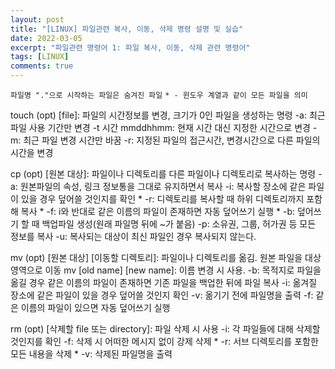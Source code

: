 ```yaml
---
layout: post
title: "[LINUX] 파일관련 복사, 이동, 삭제 명령 설명 및 실습"
date: 2022-03-05
excerpt: "파일관련 명령어 1: 파일 복사, 이동, 삭제 관련 명령어"
tags: [LINUX]
comments: true
---
```


`파일명 "."으로 시작하는 파일은 숨겨진 파일`
`* - 윈도우 계열과 같이 모든 파일을 의미`

touch (opt) [file]: 파일의 시간정보를 변경, 크기가 0인 파일을 생성하는 명령
-a: 최근 파일 사용 기간만 변경
-t 시간 mmddhhmm: 현재 시간 대신 지정한 시간으로 변경
-m: 최근 파일 변경 시간만 바꿈
-r: 지정된 파일의 접근시간, 변경시간으로 다른 파일의 시간을 변경

cp (opt) [원본 대상]: 파일이나 디렉토리를 다른 파일이나 디렉토리로 복사하는 명령
-a: 원본파일의 속성, 링크 정보통을 그대로 유지하면서 복사
-i: 복사할 장소에 같은 파일이 있을 경우 덮어쓸 것인지를 확인 *
-r: 디렉토리를 복사할 때 하위 디렉토리까지 포함해 복사 *
-f: i와 반대로 같은 이름의 파일이 존재하면 자동 덮어쓰기 실행 *
-b: 덮어쓰기 할 때 백업파일 생성(원래 파일명 뒤에 ~가 붙음)
-p: 소유권, 그룹, 허가권 등 모든 정보를 복사
-u: 복사되는 대상이 최신 파일인 경우 복사되지 않는다.

mv (opt) [원본 대상] [이동할 디렉토리]: 파일이나 디렉토리를 옮김. 원본 파일을 대상 영역으로 이동
mv [old name] [new name]: 이름 변경 시 사용.
-b: 목적지로 파일을 옮길 경우 같은 이름의 파일이 존재하면 기존 파일을 백업한 뒤에 파일 복사
-i: 옮겨질 장소에 같은 파일이 있을 경우 덮어쓸 것인지 확인
-v: 옮기기 전에 파일명을 출력
-f: 같은 이름의 파일이 있으면 자동 덮어쓰기 실행

rm (opt) [삭제할 file 또는 directory]: 파일 삭제 시 사용
-i: 각 파일들에 대해 삭제할 것인지를 확인
-f: 삭제 시 어떠한 메시지 없이 강제 삭제 *
-r: 서브 디렉토리를 포함한 모든 내용을 삭제 *
-v: 삭제된 파일명을 출력